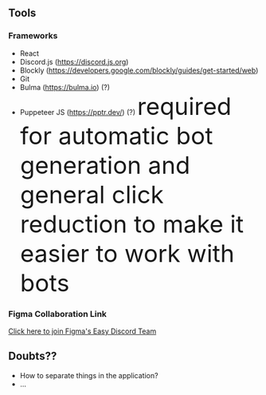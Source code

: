 
## Tools

### Frameworks
- React
- Discord.js (https://discord.js.org)
- Blockly (https://developers.google.com/blockly/guides/get-started/web)
- Git
- Bulma (https://bulma.io) (?) 
- Puppeteer JS (https://pptr.dev/) (?) <font size = "10">required for automatic bot generation and general click reduction to make it easier to work with bots</font>
### Figma Collaboration Link
[Click here to join Figma's Easy Discord Team](https://www.figma.com/file/CUFgIn8IB08OqN0sUSQJMz/Easy-Discord?type=design&node-id=0%3A1&t=dYCPOwzNPzpY8MlE-1)

## Doubts??
- How to separate things in the application?
- ...
